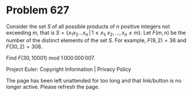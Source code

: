 #   Problem 627

   Consider the set $S$ of all possible products of $n$ positive integers not
   exceeding $m$, that is
   $S=\{ x_1x_2\dots x_n \, | \, 1 \le x_1, x_2, ..., x_n \le m \}$.
   Let $F(m,n)$ be the number of the distinct elements of the set $S$.
   For example, $F(9, 2) = 36$ and $F(30,2)=308$.

   Find $F(30, 10001)\text{ mod }1\,000\,000\,007$.

   Project Euler: Copyright Information | Privacy Policy

   The page has been left unattended for too long and that link/button is no
   longer active. Please refresh the page.
